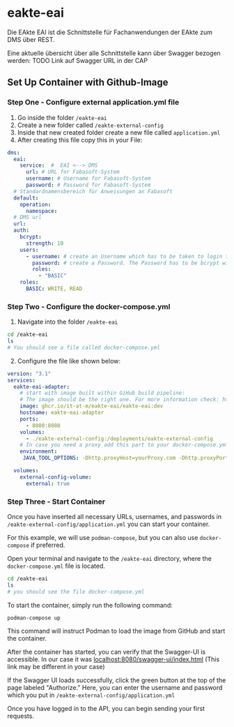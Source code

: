 # eakte-eai

Die EAkte EAI ist die Schnittstelle für Fachanwendungen der EAkte zum DMS über REST.

Eine aktuelle übersicht über alle Schnittstelle kann über Swagger bezogen werden: TODO Link auf Swagger URL in der CAP

## Set Up Container with Github-Image

### Step One - Configure external application.yml file

1. Go inside the folder `/eakte-eai`
2. Create a new folder called `/eakte-external-config`
3. Inside that new created folder create a new file called `application.yml`
4. After creating this file copy this in your File:

```yaml
dms:
  eai:
    service:  #  EAI <--> DMS
      url: # URL for Fabasoft-System
      username: # Username for Fabasoft-System
      password: # Password for Fabasoft-System
  # Standardnamensbereich für Anweisungen an Fabasoft
  default:
    operation:
      namespace: 
  # DMS url
  url: 
  auth:
    bcrypt:
      strength: 10
    users:
      - username: # create an Username which has to be taken to login to the API - e.g. testuser
        password: # create a Password. The Password has to be bcrypt with factor 10. Paste it here. Later you also need your password to login to the API - e.g. '$2y$10$l8eaMjg0Co0T7npuD25sHePTq5P/M.mRby5p6I7XiZnZyr/hZOWee' - bcrypt for "testpw"
        roles:
          - "BASIC"
    roles:
      BASIC: WRITE, READ
```

### Step Two - Configure the docker-compose.yml

1. Navigate into the folder `/eakte-eai`
```bash
cd /eakte-eai
ls
# You should see a file called docker-compose.yml
```

2. Configure the file like shown below:

```yaml
version: "3.1"
services:
  eakte-eai-adapter:
    # start with image built within GiHub build pipeline:
    # The image should be the right one. For more information check: https://github.com/it-at-m/eakte-eai/pkgs/container/eakte-eai%2Feakte-eai
    image: ghcr.io/it-at-m/eakte-eai/eakte-eai:dev
    hostname: eakte-eai-adapter
    ports:
      - 8080:8080
    volumes:
      - ./eakte-external-config:/deployments/eakte-external-config
    # In case you need a proxy add this part to your docker-compose.yml. If you don't need a proxy simply remove environment: JAVA_TOOL_OPTIONS: -Dhttp.proxyHost=yourProxy.com -Dhttp.proxyPort=Port
    environment:
     JAVA_TOOL_OPTIONS: -Dhttp.proxyHost=yourProxy.com -Dhttp.proxyPort=Port

  volumes:
    external-config-volume:
      external: true
```

### Step Three - Start Container

Once you have inserted all necessary URLs, usernames, and passwords in `/eakte-external-config/application.yml` you can start your container.

For this example, we will use `podman-compose`, but you can also use `docker-compose` if preferred.

Open your terminal and navigate to the `/eakte-eai` directory, where the `docker-compose.yml` file is located.

   ```bash
   cd /eakte-eai
   ls
   # you should see the file docker-compose.yml
   ```

To start the container, simply run the following command:
```bash
podman-compose up
```

This command will instruct Podman to load the image from GitHub and start the container.

After the container has started, you can verify that the Swagger-UI is accessible. In our case it was [localhost:8080/swagger-ui/index.html](localhost:8080/swagger-ui/index.html) (This link may be different in your case)

If the Swagger UI loads successfully, click the green button at the top of the page labeled "Authorize." Here, you can enter the username and password which you put in `/eakte-external-config/application.yml`

Once you have logged in to the API, you can begin sending your first requests.